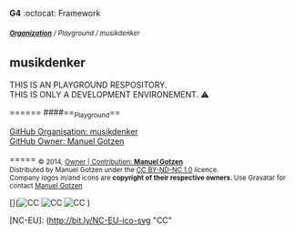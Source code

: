 __G4__ :octocat: Framework
###### <sub>**[Organization](http://github.com/musikdenker)** / Playground / musikdenker  </sub>
##     musikdenker
  
THIS IS AN PLAYGROUND RESPOSITORY.  
THIS IS ONLY A DEVELOPMENT ENVIRONEMENT. ⚠️  
  
======
####==<sub>Playground</sub>==
  
[GitHub Organisation: musikdenker](http://github.com/musikdenker)  
[GitHub Owner: Manuel Gotzen](http://github.com/ManuelGotzen/?tab=repositories)
  
  
=====
<sub>
&copy; 2014, [Owner | Contribution: __Manuel Gotzen__][gitHub]  
Distributed by Manuel Gotzen under the [CC BY-ND-NC 1.0](http://creativecommons.org/licenses/by-nc-nd/3.0/de/) licence.  
Company logos in/and icons are __copyright of their respective owners__. Use Gravatar for contact [Manuel Gotzen](http://bit.ly/en-G4UI)  
</sub>




[](![CC][CC]  ![CC][BY]  ![CC][NC]  [](![CC][NC-EU]))

[CC]: http://bit.ly/CC-ico-svg "CC"
[BY]: http://bit.ly/BY-ico-svg "CC"
[NC]: http://bit.ly/NC-ico-svg "CC"
[NC-EU]: (http://bit.ly/NC-EU-ico-svg "CC"

[gitHub]: http://bit.ly/gitHub-musikdenker  "Organization"
[gitHub]: http://bit.ly/gitHub-gee  "Owner"
